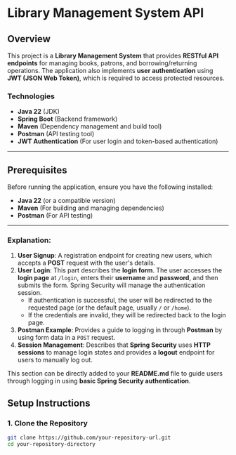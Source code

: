 # Library Management System API

## Overview

This project is a **Library Management System** that provides **RESTful API endpoints** for managing books, patrons, and borrowing/returning operations. The application also implements **user authentication** using **JWT (JSON Web Token)**, which is required to access protected resources.

### Technologies
- **Java 22** (JDK)
- **Spring Boot** (Backend framework)
- **Maven** (Dependency management and build tool)
- **Postman** (API testing tool)
- **JWT Authentication** (For user login and token-based authentication)

---

## Prerequisites

Before running the application, ensure you have the following installed:
- **Java 22** (or a compatible version)
- **Maven** (For building and managing dependencies)
- **Postman** (For API testing)

---

### Explanation:
1. **User Signup**: A registration endpoint for creating new users, which accepts a **POST** request with the user's details.
2. **User Login**: This part describes the **login form**. The user accesses the **login page** at `/login`, enters their **username** and **password**, and then submits the form. Spring Security will manage the authentication session.
   - If authentication is successful, the user will be redirected to the requested page (or the default page, usually `/` or `/home`).
   - If the credentials are invalid, they will be redirected back to the login page.
3. **Postman Example**: Provides a guide to logging in through **Postman** by using form data in a `POST` request.
4. **Session Management**: Describes that **Spring Security** uses **HTTP sessions** to manage login states and provides a **logout** endpoint for users to manually log out.

This section can be directly added to your **README.md** file to guide users through logging in using **basic Spring Security authentication**.



## Setup Instructions

### 1. Clone the Repository


```bash
git clone https://github.com/your-repository-url.git
cd your-repository-directory


